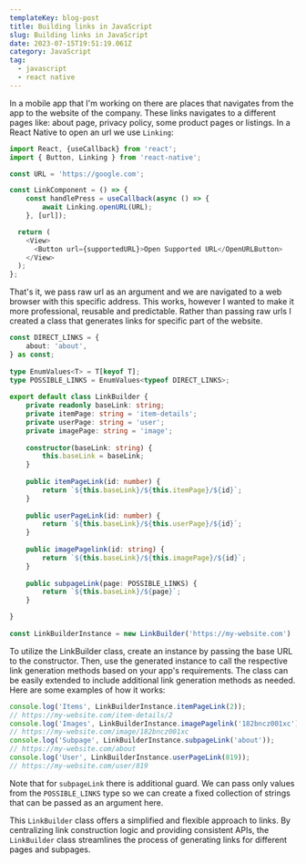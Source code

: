 ```yaml
---
templateKey: blog-post
title: Building links in JavaScript
slug: Building links in JavaScript
date: 2023-07-15T19:51:19.061Z
category: JavaScript
tag:
  - javascript
  - react native
---
```

In a mobile app that I'm working on there are places that navigates from the app to the website of the company. These links navigates to a different pages like: about page, privacy policy, some product pages or listings. 
In a React Native to open an url we use `Linking`:
```typescript
import React, {useCallback} from 'react';
import { Button, Linking } from 'react-native';

const URL = 'https://google.com';

const LinkComponent = () => {
	const handlePress = useCallback(async () => {
		await Linking.openURL(URL);
	}, [url]);

  return (
    <View>
      <Button url={supportedURL}>Open Supported URL</OpenURLButton>
    </View>
  );
};

```

That's it, we pass raw url as an argument and we are navigated to a web browser with this specific address. This works, however I wanted to make it more professional, reusable and predictable. Rather than passing raw urls I created a class that generates links for specific part of the website.
```typescript
const DIRECT_LINKS = {  
	about: 'about',  
} as const;  
  
type EnumValues<T> = T[keyof T];  
type POSSIBLE_LINKS = EnumValues<typeof DIRECT_LINKS>;  
  
export default class LinkBuilder {  
	private readonly baseLink: string;  
	private itemPage: string = 'item-details';  
	private userPage: string = 'user';  
	private imagePage: string = 'image';  
  
	constructor(baseLink: string) {  
		this.baseLink = baseLink;  
	}  
	  
	public itemPageLink(id: number) {  
		return `${this.baseLink}/${this.itemPage}/${id}`;  
	}  
	  
	public userPageLink(id: number) {  
		return `${this.baseLink}/${this.userPage}/${id}`;  
	}  
	  
	public imagePagelink(id: string) {  
		return `${this.baseLink}/${this.imagePage}/${id}`;  
	}  
	  
	public subpageLink(page: POSSIBLE_LINKS) {  
		return `${this.baseLink}/${page}`;  
	}

}  
  
const LinkBuilderInstance = new LinkBuilder('https://my-website.com')
```

To utilize the LinkBuilder class, create an instance by passing the base URL to the constructor. Then, use the generated instance to call the respective link generation methods based on your app's requirements. The class can be easily extended to include additional link generation methods as needed.
Here are some examples of how it works:
```typescript
console.log('Items', LinkBuilderInstance.itemPageLink(2));
// https://my-website.com/item-details/2
console.log('Images', LinkBuilderInstance.imagePagelink('182bncz001xc'));  
// https://my-website.com/image/182bncz001xc
console.log('Subpage', LinkBuilderInstance.subpageLink('about'));
// https://my-website.com/about
console.log('User', LinkBuilderInstance.userPageLink(819));
// https://my-website.com/user/819
```

Note that for `subpageLink` there is additional guard. We can pass only values from the `POSSIBLE_LINKS` type so we can create a fixed collection of strings that can be passed as an argument here.

This `LinkBuilder` class offers a simplified and flexible approach to links. By centralizing link construction logic and providing consistent APIs, the `LinkBuilder` class streamlines the process of generating links for different pages and subpages. 